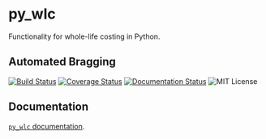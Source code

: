 py_wlc
======

Functionality for whole-life costing in Python.

Automated Bragging
------------------

[![Build Status](https://travis-ci.org/textbook/py_wlc.svg?branch=develop)](https://travis-ci.org/textbook/py_wlc) 
[![Coverage Status](https://coveralls.io/repos/textbook/py_wlc/badge.png?branch=develop)](https://coveralls.io/r/textbook/py_wlc?branch=develop) 
[![Documentation Status](https://readthedocs.org/projects/py-wlc/badge/?version=latest)](https://readthedocs.org/projects/py-wlc/?badge=latest) 
![MIT License](https://img.shields.io/badge/license-MIT-blue.svg)
   
Documentation
-------------

[`py_wlc` documentation](http://py-wlc.readthedocs.org/en/latest/).
